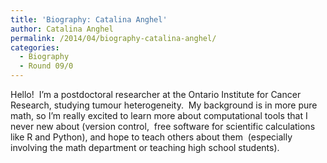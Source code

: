 ```yaml
---
title: 'Biography: Catalina Anghel'
author: Catalina Anghel
permalink: /2014/04/biography-catalina-anghel/
categories:
  - Biography
  - Round 09/0
---
```

Hello!  I&#8217;m a postdoctoral researcher at the Ontario Institute for Cancer Research, studying tumour heterogeneity.  My background is in more pure math, so I&#8217;m really excited to learn more about computational tools that I never new about (version control,  free software for scientific calculations like R and Python), and hope to teach others about them  (especially involving the math department or teaching high school students).
